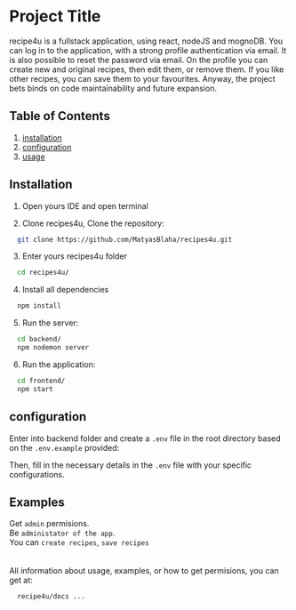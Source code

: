 # Project Title

recipe4u is a fullstack application, using react, nodeJS and mognoDB. You can log in to the application, with a strong profile authentication via email. It is also possible to reset the password via email. On the profile you can create new and original recipes, then edit them, or remove them. If you like other recipes, you can save them to your favourites. Anyway, the project bets binds on code maintainability and future expansion.

## Table of Contents

1. [installation](#installation)
2. [configuration](#configuration)
3. [usage](#usage/examples)

## Installation

1. Open yours IDE and open terminal

2. Clone recipes4u, Clone the repository:
```bash
  git clone https://github.com/MatyasBlaha/recipes4u.git
```

3. Enter yours recipes4u folder
```bash
  cd recipes4u/
```

4. Install all dependencies
```bash
  npm install
```

5. Run the server:
```bash
  cd backend/
  npm nodemon server
```

6. Run the application:
```bash
  cd frontend/
  npm start
```

## configuration

Enter into backend folder and create a `.env` file in the root directory based on the `.env.example` provided:

Then, fill in the necessary details in the `.env` file with your specific configurations.
## Examples

Get ``admin`` permisions. \
Be ``administator of the app``. \
You can ``create recipes``, ``save recipes``\
\
\
All information about usage, examples, or how to get permisions, you can get at:
```bash
  recipe4u/docs ...
``` 


